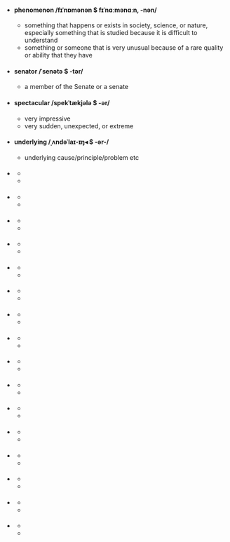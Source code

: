 - #### phenomenon /fɪˈnɒmənən $ fɪˈnɑːmənɑːn, -nən/  
    - something that happens or exists in society, science, or nature, especially something that is studied because it is difficult to understand   
    - something or someone that is very unusual because of a rare quality or ability that they have  

- #### senator /ˈsenətə $ -tər/  
    - a member of the Senate or a senate

- #### spectacular /spekˈtækjələ $ -ər/  
    - very impressive
    - very sudden, unexpected, or extreme 

- #### underlying /ˌʌndəˈlaɪ-ɪŋ◂ $ -ər-/  
    - underlying cause/principle/problem etc

- ####   
    - 
    -  


- ####   
    - 
    -  

- ####   
    - 
    -  

- ####   
    - 
    -  

- ####   
    - 
    -  

- ####   
    - 
    -  

- ####   
    - 
    -  

- ####   
    - 
    -  

- ####   
    - 
    -  

- ####   
    - 
    -  

- ####   
    - 
    -  

- ####   
    - 
    -  

- ####   
    - 
    -  

- ####   
    - 
    -  

- ####   
    - 
    -  

- ####   
    - 
    -  

